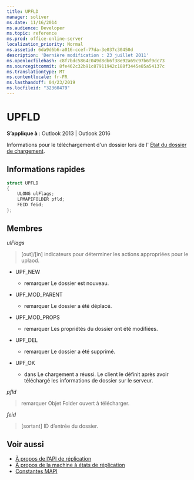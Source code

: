 ```yaml
---
title: UPFLD
manager: soliver
ms.date: 11/16/2014
ms.audience: Developer
ms.topic: reference
ms.prod: office-online-server
localization_priority: Normal
ms.assetid: 6da9d6b6-a016-ccef-77da-3e037c30450d
description: 'Dernière modification : 23 juillet 2011'
ms.openlocfilehash: c8f7bdc5864c049d8db6f38e92a69c97b6f9dc73
ms.sourcegitcommit: 8fe462c32b91c87911942c188f3445e85a54137c
ms.translationtype: MT
ms.contentlocale: fr-FR
ms.lasthandoff: 04/23/2019
ms.locfileid: "32360479"
---
```

# <a name="upfld"></a>UPFLD

**S’applique à** : Outlook 2013 | Outlook 2016 
  
Informations pour le téléchargement d'un dossier lors de l' [État du dossier de chargement](upload-folder-state.md).
  
## <a name="quick-info"></a>Informations rapides

```cpp
struct UPFLD 
{ 
    ULONG ulFlags; 
    LPMAPIFOLDER pfld; 
    FEID feid; 
}; 

```

## <a name="members"></a>Membres

_ulFlags_
  
>  [out]/[in] indicateurs pour déterminer les actions appropriées pour le uplaod. 
    
  - UPF_NEW
    
    - remarquer Le dossier est nouveau.
    
  - UPF_MOD_PARENT
    
    - remarquer Le dossier a été déplacé.
    
  - UPF_MOD_PROPS
    
    - remarquer Les propriétés du dossier ont été modifiées.
    
  - UPF_DEL
    
    - remarquer Le dossier a été supprimé.
    
  - UPF_OK
    
    - dans Le chargement a réussi. Le client le définit après avoir téléchargé les informations de dossier sur le serveur.
    
_pfld_
  
> remarquer Objet Folder ouvert à télécharger.
    
_feid_
  
> [sortant] ID d’entrée du dossier.
    
## <a name="see-also"></a>Voir aussi

- [À propos de l’API de réplication](about-the-replication-api.md) 
- [À propos de la machine à états de réplication](about-the-replication-state-machine.md)
- [Constantes MAPI](mapi-constants.md)

